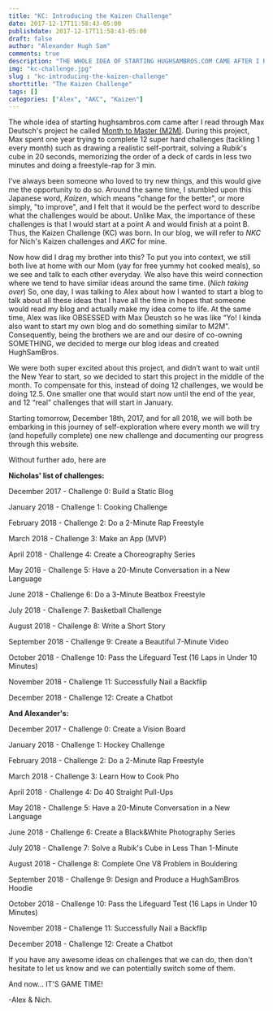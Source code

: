 ```yaml
---
title: "KC: Introducing the Kaizen Challenge"
date: 2017-12-17T11:58:43-05:00
publishdate: 2017-12-17T11:58:43-05:00
draft: false
author: "Alexander Hugh Sam"
comments: true
description: "THE WHOLE IDEA OF STARTING HUGHSAMBROS.COM CAME AFTER I READ THROUGH MAX DEUTSCH'S PROJECT HE CALLED MONTH TO MASTER (M2M)."
img: "kc-challenge.jpg"
slug : "kc-introducing-the-kaizen-challenge"
shorttitle: "The Kaizen Challenge"
tags: []
categories: ["Alex", "AKC", "Kaizen"]
---
```

The whole idea of starting hughsambros.com came after I read through Max Deutsch's project he called [Month to Master (M2M)](https://medium.com/@maxdeutsch/m2m-day-1-completing-12-ridiculously-hard-challenges-in-12-months-9843700c741f). During this project, Max spent one year trying to complete 12 super hard challenges (tackling 1 every month) such as drawing a realistic self-portrait, solving a Rubik's cube in 20 seconds, memorizing the order of a deck of cards in less two minutes and doing a freestyle-rap for 3 min.

I’ve always been someone who loved to try new things, and this would give me the opportunity to do so. Around the same time, I stumbled upon this Japanese word, _Kaizen_, which means "change for the better", or more simply, "to improve", and I felt that it would be the perfect word to describe what the challenges would be about. Unlike Max, the importance of these challenges is that I would start at a point A and would finish at a point B. Thus, the Kaizen Challenge (KC) was born. In our blog, we will refer to _NKC_ for Nich's Kaizen challenges and _AKC_ for mine.

Now how did I drag my brother into this? To put you into context, we still both live at home with our Mom (yay for free yummy hot cooked meals), so we see and talk to each other everyday. We also have this weird connection where we tend to have similar ideas around the same time. (_Nich taking over_) So, one day, I was talking to Alex about how I wanted to start a blog to talk about all these ideas that I have all the time in hopes that someone would read my blog and actually make my idea come to life. At the same time, Alex was like OBSESSED with Max Deustch so he was like “Yo! I kinda also want to start my own blog and do something similar to M2M”. Consequently, being the brothers we are and our desire of co-owning SOMETHING, we decided to merge our blog ideas and created HughSamBros.

We were both super excited about this project, and didn’t want to wait until the New Year to start, so we decided to start this project in the middle of the month. To compensate for this, instead of doing 12 challenges, we would be doing 12.5. One smaller one that would start now until the end of the year, and 12 “real” challenges that will start in January.

Starting tomorrow, December 18th, 2017, and for all 2018, we will both be embarking in this journey of self-exploration where every month we will try (and hopefully complete) one new challenge and documenting our progress through this website.

Without further ado, here are

**Nicholas' list of challenges:**

December 2017 - Challenge 0: Build a Static Blog

January 2018 - Challenge 1: Cooking Challenge

February 2018 - Challenge 2: Do a 2-Minute Rap Freestyle

March 2018 - Challenge 3: Make an App (MVP)

April 2018 - Challenge 4: Create a Choreography Series

May 2018 - Challenge 5: Have a 20-Minute Conversation in a New Language

June 2018 - Challenge 6: Do a 3-Minute Beatbox Freestyle

July 2018 - Challenge 7: Basketball Challenge 

August 2018 - Challenge 8: Write a Short Story

September 2018 - Challenge 9: Create a Beautiful 7-Minute Video

October 2018 - Challenge 10: Pass the Lifeguard Test (16 Laps in Under 10 Minutes)

November 2018 - Challenge 11: Successfully Nail a Backflip

December 2018 - Challenge 12: Create a Chatbot



**And Alexander's:**

December 2017 - Challenge 0: Create a Vision Board

January 2018 - Challenge 1: Hockey Challenge

February 2018 - Challenge 2: Do a 2-Minute Rap Freestyle

March 2018 - Challenge 3: Learn How to Cook Pho

April 2018 - Challenge 4: Do 40 Straight Pull-Ups

May 2018 - Challenge 5: Have a 20-Minute Conversation in a New Language

June 2018 - Challenge 6: Create a Black&White Photography Series

July 2018 - Challenge 7: Solve a Rubik's Cube in Less Than 1-Minute

August 2018 - Challenge 8: Complete One V8 Problem in Bouldering

September 2018 - Challenge 9: Design and Produce a HughSamBros Hoodie

October 2018 - Challenge 10: Pass the Lifeguard Test (16 Laps in Under 10 Minutes)

November 2018 - Challenge 11: Successfully Nail a Backflip

December 2018 - Challenge 12: Create a Chatbot



If you have any awesome ideas on challenges that we can do, then don't hesitate to let us know and we can potentially switch some of them.

And now... IT'S GAME TIME!

-Alex & Nich.
